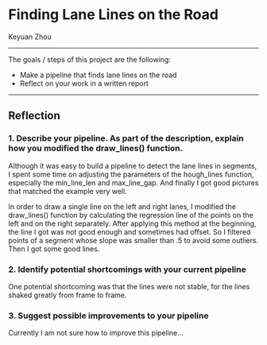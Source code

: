 # Finding Lane Lines on the Road

Keyuan Zhou

***
The goals / steps of this project are the following:

* Make a pipeline that finds lane lines on the road
* Reflect on your work in a written report
***

## Reflection

### 1. Describe your pipeline. As part of the description, explain how you modified the draw_lines() function.

Although it was easy to build a pipeline to detect the lane lines in segments, I spent some time on adjusting the parameters of the hough_lines function, especially the min_line_len and max_line_gap. And finally I got good pictures that matched the example very well. 

In order to draw a single line on the left and right lanes, I modified the draw_lines() function by calculating the regression line of the points on the left and on the right separately. After applying this method at the beginning, the line I got was not good enough and sometimes had offset. So I filtered points of a segment whose slope was smaller than .5 to avoid some outliers. Then I got some good lines.

### 2. Identify potential shortcomings with your current pipeline

One potential shortcoming was that the lines were not stable, for the lines shaked greatly from frame to frame.

### 3. Suggest possible improvements to your pipeline

Currently I am not sure how to improve this pipeline...